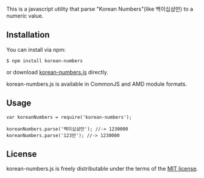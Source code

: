This is a javascript utility that parse "Korean Numbers"(like 백이십삼만) to a numeric value.

## Installation

You can install via npm:
```
$ npm install korean-numbers
```

or download [korean-numbers.js](https://raw.githubusercontent.com/ohgyun/korean-numbers/master/korean-numbers.js) directly.

korean-numbers.js is available in CommonJS and AMD module formats.


## Usage

```
var koreanNumbers = require('korean-numbers');

koreanNumbers.parse('백이십삼만'); //-> 1230000
koreanNumbers.parse('123만'); //-> 1230000
```


## License

korean-numbers.js is freely distributable under the terms of the [MIT license](https://github.com/ohgyun/korean-numbers/blob/master/LICENSE).